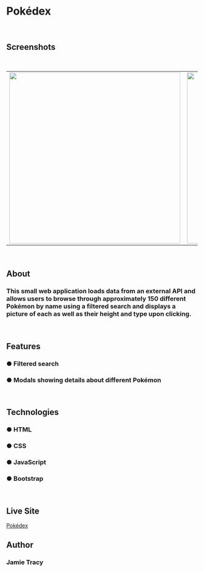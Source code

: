 # Pokédex
<br>

## Screenshots
<br>

<table>
  <tr>
    <td style="padding-right: 10px;">
      <img src="https://github.com/jlt717/JT-Pokedex/assets/128320420/d0183a23-7590-4623-b772-47ce98e33bfe" width="450">
    </td>
    <td style="margin-left: 50px;">
      <img src="https://github.com/jlt717/JT-Pokedex/assets/128320420/b718d6e5-7593-450c-9af3-ed321cef3541" width="450">
    </td>
  </tr>
</table>
 <br>
 
## About
### This small web application loads data from an external API and allows users to browse through approximately 150 different Pokémon by name using a filtered search and displays a picture of each as well as their height and type upon clicking.
<br>

## Features

### ● Filtered search 
### ● Modals showing details about different Pokémon
<br>


## Technologies

### ● HTML 
### ● CSS 
### ● JavaScript
### ● Bootstrap
<br>

## Live Site

[Pokédex](https://jlt717.github.io/JT-Pokedex/)
<br>

## Author
### Jamie Tracy



